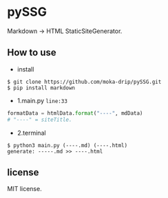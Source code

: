 # pySSG
Markdown -> HTML StaticSiteGenerator.

## How to use
- install
```shell
$ git clone https://github.com/moka-drip/pySSG.git
$ pip install markdown
```
- 1.main.py <code>line:33</code>
```python
formatData = htmlData.format("----", mdData)
# "----" = siteTitle.
```
- 2.terminal
```shell
$ python3 main.py (----.md) (----.html)
generate: -----.md >> ----.html 
```

## license
MIT license.
